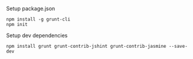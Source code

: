 
Setup package.json

	npm install -g grunt-cli
	npm init

Setup dev dependencies

	npm install grunt grunt-contrib-jshint grunt-contrib-jasmine --save-dev

